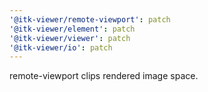 ```yaml
---
'@itk-viewer/remote-viewport': patch
'@itk-viewer/element': patch
'@itk-viewer/viewer': patch
'@itk-viewer/io': patch
---
```


remote-viewport clips rendered image space.

